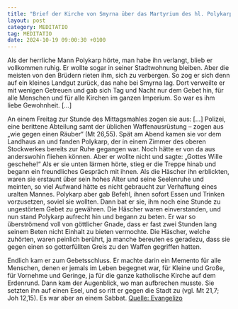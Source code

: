 ```yaml
---
title: "Brief der Kirche von Smyrna über das Martyrium des hl. Polykarp  "
layout: post
category: MEDITATIO
tag: MEDITATIO
date: 2024-10-19 09:00:30 +0100
---
```

Als der herrliche Mann Polykarp hörte, man habe ihn verlangt, blieb er vollkommen ruhig. Er wollte sogar in seiner Stadtwohnung bleiben. Aber die meisten von den Brüdern rieten ihm, sich zu verbergen. So zog er sich denn auf ein kleines Landgut zurück, das nahe bei Smyrna lag. Dort verweilte er mit wenigen Getreuen und gab sich Tag und Nacht nur dem Gebet hin, für alle Menschen und für alle Kirchen im ganzen Imperium.<!--more--> So war es ihm liebe Gewohnheit. […]

An einem Freitag zur Stunde des Mittagsmahles zogen sie aus: […] Polizei, eine berittene Abteilung samt der üblichen Waffenausrüstung – zogen aus „wie gegen einen Räuber“ (Mt 26,55). Spät am Abend kamen sie vor dem Landhaus an und fanden Polykarp, der in einem Zimmer des oberen Stockwerkes bereits zur Ruhe gegangen war. Noch hätte er von da aus anderswohin fliehen können. Aber er wollte nicht und sagte: „Gottes Wille geschehe!“ Als er sie unten lärmen hörte, stieg er die Treppe hinab und begann ein freundliches Gespräch mit ihnen. Als die Häscher ihn erblickten, waren sie erstaunt über sein hohes Alter und seine Seelenruhe und meinten, so viel Aufwand hätte es nicht gebraucht zur Verhaftung eines uralten Mannes. Polykarp aber gab Befehl, ihnen sofort Essen und Trinken vorzusetzen, soviel sie wollten. Dann bat er sie, ihm noch eine Stunde zu ungestörtem Gebet zu gewähren. Die Häscher waren einverstanden, und nun stand Polykarp aufrecht hin und begann zu beten. Er war so überströmend voll von göttlicher Gnade, dass er fast zwei Stunden lang seinem Beten nicht Einhalt zu bieten vermochte. Die Häscher, welche zuhörten, waren peinlich berührt, ja manche bereuten es geradezu, dass sie gegen einen so gotterfüllten Greis zu den Waffen gegriffen hatten.

Endlich kam er zum Gebetsschluss. Er machte darin ein Memento für alle Menschen, denen er jemals im Leben begegnet war, für Kleine und Große, für Vornehme und Geringe, ja für die ganze katholische Kirche auf dem Erdenrund. Dann kam der Augenblick, wo man aufbrechen musste. Sie setzten ihn auf einen Esel, und so ritt er gegen die Stadt zu (vgl. Mt 21,7; Joh 12,15). Es war aber an einem Sabbat.
[Quelle: Evangelizo](https://evangeliumtagfuertag.org/DE/gospel)